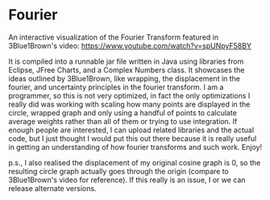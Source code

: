 # Fourier
An interactive visualization of the Fourier Transform featured in 3Blue1Brown's video: https://www.youtube.com/watch?v=spUNpyF58BY

It is compiled into a runnable jar file written in Java using libraries from Eclipse, JFree Charts, and a Complex Numbers class. It showcases the ideas outlined by 3Blue1Brown, like wrapping, the displacement in the fourier, and uncertainty principles in the fourier transform. 
I am a programmer, so this is not very optimized, in fact the only optimizations I really did was working with scaling how many points are displayed in the circle, wrapped graph and only using a handful of points to calculate average weights rather than all of them or trying to use integration.
If enough people are interested, I can upload related libraries and the actual code, but I just thought I would put this out there because it is really useful in getting an understanding of how fourier transforms and such work.
Enjoy!


p.s., I also realised the displacement of my original cosine graph is 0, so the resulting circle graph actually goes through the origin (compare to 3Blue1Brown's video for reference). If this really is an issue, I or we can release alternate versions.
